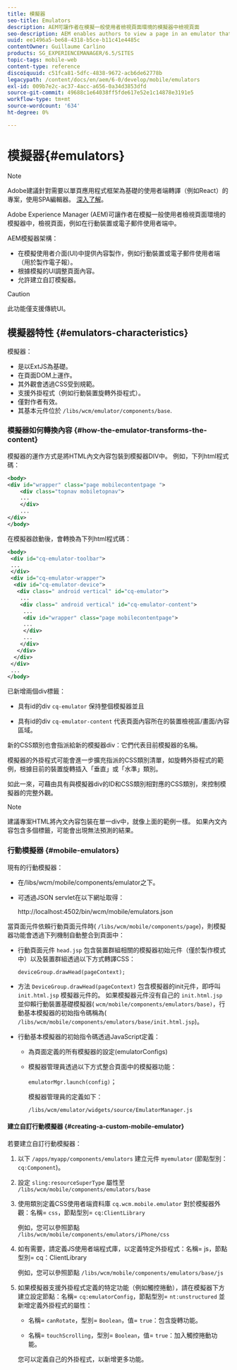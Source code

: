 ```yaml
---
title: 模擬器
seo-title: Emulators
description: AEM可讓作者在模擬一般使用者檢視頁面環境的模擬器中檢視頁面
seo-description: AEM enables authors to view a page in an emulator that simulates the environment in which an end-user will view the page
uuid: ee1496a5-be68-4318-b5ce-b11c41e4485c
contentOwner: Guillaume Carlino
products: SG_EXPERIENCEMANAGER/6.5/SITES
topic-tags: mobile-web
content-type: reference
discoiquuid: c51fca81-5dfc-4838-9672-acb6de62778b
legacypath: /content/docs/en/aem/6-0/develop/mobile/emulators
exl-id: 009b7e2c-ac37-4acc-a656-0a34d3853dfd
source-git-commit: 49688c1e64038ff5fde617e52e1c14878e3191e5
workflow-type: tm+mt
source-wordcount: '634'
ht-degree: 0%

---
```


# 模擬器{#emulators}

>[!NOTE]
>
>Adobe建議針對需要以單頁應用程式框架為基礎的使用者端轉譯（例如React）的專案，使用SPA編輯器。 [深入了解](/help/sites-developing/spa-overview.md)。

Adobe Experience Manager (AEM)可讓作者在模擬一般使用者檢視頁面環境的模擬器中，檢視頁面，例如在行動裝置或電子郵件使用者端中。

AEM模擬器架構：

* 在模擬使用者介面(UI)中提供內容製作，例如行動裝置或電子郵件使用者端（用於製作電子報）。
* 根據模擬的UI調整頁面內容。
* 允許建立自訂模擬器。

>[!CAUTION]
>
>此功能僅支援傳統UI。

## 模擬器特性 {#emulators-characteristics}

模擬器：

* 是以ExtJS為基礎。
* 在頁面DOM上運作。
* 其外觀會透過CSS受到規範。
* 支援外掛程式（例如行動裝置旋轉外掛程式）。
* 僅對作者有效。
* 其基本元件位於 `/libs/wcm/emulator/components/base`.

### 模擬器如何轉換內容 {#how-the-emulator-transforms-the-content}

模擬器的運作方式是將HTML內文內容包裝到模擬器DIV中。 例如，下列html程式碼：

```xml
<body>
<div id="wrapper" class="page mobilecontentpage ">
    <div class="topnav mobiletopnav">
    ...
    </div>
    ...
</div>
</body>
```

在模擬器啟動後，會轉換為下列html程式碼：

```xml
<body>
 <div id="cq-emulator-toolbar">
 ...
 </div>
 <div id="cq-emulator-wrapper">
  <div id="cq-emulator-device">
   <div class=" android vertical" id="cq-emulator">
    ...
    <div class=" android vertical" id="cq-emulator-content">
     ...
     <div id="wrapper" class="page mobilecontentpage">
     ...
     </div>
     ...
    </div>
   </div>
  </div>
 </div>
 ...
</body>
```

已新增兩個div標籤：

* 具有id的div `cq-emulator` 保持整個模擬器並且

* 具有id的div `cq-emulator-content` 代表頁面內容所在的裝置檢視區/畫面/內容區域。

新的CSS類別也會指派給新的模擬器div：它們代表目前模擬器的名稱。

模擬器的外掛程式可能會進一步擴充指派的CSS類別清單，如旋轉外掛程式的範例，根據目前的裝置旋轉插入「垂直」或「水準」類別。

如此一來，可藉由具有與模擬器div的ID和CSS類別相對應的CSS類別，來控制模擬器的完整外觀。

>[!NOTE]
>
>建議專案HTML將內文內容包裝在單一div中，就像上面的範例一樣。 如果內文內容包含多個標籤，可能會出現無法預測的結果。

### 行動模擬器 {#mobile-emulators}

現有的行動模擬器：

* 在/libs/wcm/mobile/components/emulator之下。
* 可透過JSON servlet在以下網址取得：

  http://localhost:4502/bin/wcm/mobile/emulators.json

當頁面元件依賴行動頁面元件時( `/libs/wcm/mobile/components/page`)，則模擬器功能會透過下列機制自動整合到頁面中：

* 行動頁面元件 `head.jsp` 包含裝置群組相關的模擬器初始元件（僅於製作模式中）以及裝置群組透過以下方式轉譯CSS：

  `deviceGroup.drawHead(pageContext);`

* 方法 `DeviceGroup.drawHead(pageContext)` 包含模擬器的init元件，即呼叫 `init.html.jsp` 模擬器元件的。 如果模擬器元件沒有自己的 `init.html.jsp` 並仰賴行動裝置基礎模擬器( `wcm/mobile/components/emulators/base)`，行動基本模擬器的初始指令碼稱為( `/libs/wcm/mobile/components/emulators/base/init.html.jsp`)。

* 行動基本模擬器的初始指令碼透過JavaScript定義：

   * 為頁面定義的所有模擬器的設定(emulatorConfigs)
   * 模擬器管理員透過以下方式整合頁面中的模擬器功能：

     `emulatorMgr.launch(config)`；

     模擬器管理員的定義如下：

     `/libs/wcm/emulator/widgets/source/EmulatorManager.js`

#### 建立自訂行動模擬器 {#creating-a-custom-mobile-emulator}

若要建立自訂行動模擬器：

1. 以下 `/apps/myapp/components/emulators` 建立元件 `myemulator` (節點型別： `cq:Component`)。

1. 設定 `sling:resourceSuperType` 屬性至 `/libs/wcm/mobile/components/emulators/base`

1. 使用類別定義CSS使用者端資料庫 `cq.wcm.mobile.emulator` 對於模擬器外觀：名稱= `css`，節點型別= `cq:ClientLibrary`

   例如，您可以參照節點 `/libs/wcm/mobile/components/emulators/iPhone/css`

1. 如有需要，請定義JS使用者端程式庫，以定義特定外掛程式：名稱= js，節點型別= cq：ClientLibrary

   例如，您可以參照節點 `/libs/wcm/mobile/components/emulators/base/js`

1. 如果模擬器支援外掛程式定義的特定功能（例如觸控捲動），請在模擬器下方建立設定節點：名稱= `cq:emulatorConfig`，節點型別= `nt:unstructured` 並新增定義外掛程式的屬性：

   * 名稱= `canRotate`，型別= `Boolean`，值= `true`：包含旋轉功能。

   * 名稱= `touchScrolling`，型別= `Boolean`，值= `true`：加入觸控捲動功能。

   您可以定義自己的外掛程式，以新增更多功能。
